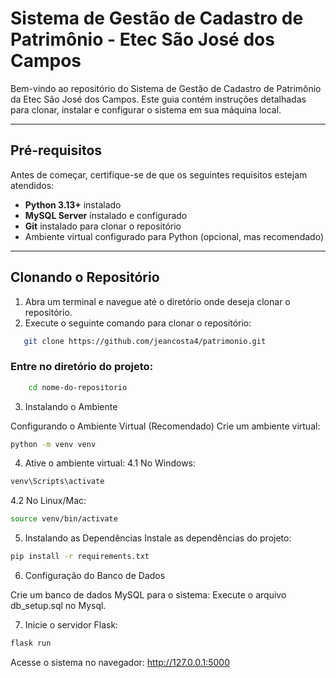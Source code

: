 # Sistema de Gestão de Cadastro de Patrimônio - Etec São José dos Campos

Bem-vindo ao repositório do Sistema de Gestão de Cadastro de Patrimônio da Etec São José dos Campos. Este guia contém instruções detalhadas para clonar, instalar e configurar o sistema em sua máquina local.

---

## **Pré-requisitos**

Antes de começar, certifique-se de que os seguintes requisitos estejam atendidos:

- **Python 3.13+** instalado
- **MySQL Server** instalado e configurado
- **Git** instalado para clonar o repositório
- Ambiente virtual configurado para Python (opcional, mas recomendado)

---

## **Clonando o Repositório**

1. Abra um terminal e navegue até o diretório onde deseja clonar o repositório.
2. Execute o seguinte comando para clonar o repositório:

```bash
   git clone https://github.com/jeancosta4/patrimonio.git
```
   
### Entre no diretório do projeto:

```bash
    cd nome-do-repositorio
```

3. Instalando o Ambiente

Configurando o Ambiente Virtual (Recomendado)
Crie um ambiente virtual:

```bash
python -m venv venv
```

4. Ative o ambiente virtual:
4.1 No Windows:
```bash
venv\Scripts\activate
```

4.2 No Linux/Mac:
```bash
source venv/bin/activate
```

5. Instalando as Dependências
Instale as dependências do projeto:
```bash
pip install -r requirements.txt
```

6. Configuração do Banco de Dados

Crie um banco de dados MySQL para o sistema:
Execute o arquivo db_setup.sql no Mysql.

7. Inicie o servidor Flask:
```bash
flask run
```
Acesse o sistema no navegador:
http://127.0.0.1:5000



